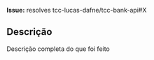 **Issue:** resolves tcc-lucas-dafne/tcc-bank-api#X

<!-- OBSERVAÇÕES:
  - X é o número da issue
  - Utilize o resolves apenas se o Pull Request fechar a issue
-->

## Descrição

Descrição completa do que foi feito
